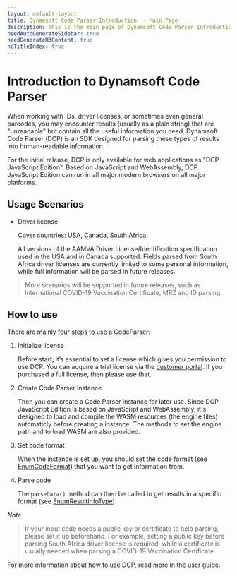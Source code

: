 ```yaml
---
layout: default-layout
title: Dynamsoft Code Parser Introduction  - Main Page
description: This is the main page of Dynamsoft Code Parser Introduction. 
needAutoGenerateSidebar: true
needGenerateH3Content: true
noTitleIndex: true
---
```


# Introduction to Dynamsoft Code Parser

When working with IDs, driver licenses, or sometimes even general barcodes, you may encounter results (usually as a plain string) that are "unreadable" but contain all the useful information you need. Dynamsoft Code Parser (DCP) is an SDK designed for parsing these types of results into human-readable information.

For the initial release, DCP is only available for web applications as "DCP JavaScript Edition". Based on JavaScript and WebAssembly, DCP JavaScript Edition can run in all major modern browsers on all major platforms.

## Usage Scenarios

* Driver license
    
    Cover countries: USA, Canada, South Africa.
    
    All versions of the AAMVA Driver License/Identification specification used in the USA and in Canada supported. Fields parsed from South Africa driver licenses are currently limited to some personal information, while full information will be parsed in future releases.

> More scenarios will be supported in future releases, such as International COVID-19 Vaccination Certificate, MRZ and ID parsing. 

## How to use

There are mainly four steps to use a CodeParser:

1.	Initialize license

    Before start, it’s essential to set a license which gives you permission to use DCP. You can acquire a trial license via the [customer portal](https://www.dynamsoft.com/customer/license/trialLicense?ver=1.0.0&utm_source=guide&product=dcp&package=js). If you purchased a full license, then please use that.

2.	Create Code Parser instance

    Then you can create a Code Parser instance for later use. Since DCP JavaScript Edition is based on JavaScript and WebAssembly, it's designed to load and compile the WASM resources (the engine files) automaticly before creating a instance. The methods to set the engine path and to load WASM are also provided.

3.	Set code format

    When the instance is set up, you should set the code format (see [EnumCodeFormat](../programming/javascript/api-reference/enum/EnumCodeFormat.md)) that you want to get information from.

4.	Parse code

    The `parseData()` method can then be called to get results in a specific format (see [EnumResultInfoType](../programming/javascript/api-reference/enum/EnumResultInfoType.md)). 


*Note*

> If your input code needs a public key or certificate to help parsing, please set it up beforehand. 
> For example, setting a public key before parsing South Africa driver license is required, while a certificate is usually needed when parsing a COVID-19 Vaccination Certificate. 


For more information about how to use DCP, read more in the [user guide](../programming/javascript/user-guide.md).

